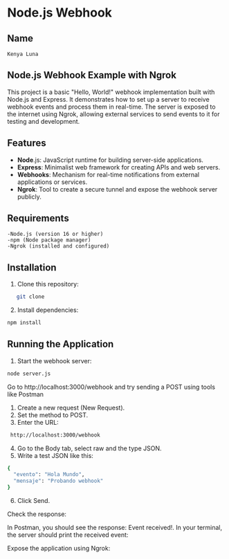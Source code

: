 # Node.js Webhook
## Name

    Kenya Luna

## Node.js Webhook Example with Ngrok

This project is a basic "Hello, World!" webhook implementation built with Node.js and Express. It demonstrates how to set up a server to receive webhook events and process them in real-time. The server is exposed to the internet using Ngrok, allowing external services to send events to it for testing and development.

## Features

   - **Node**.js: JavaScript runtime for building server-side applications.
   - **Express**: Minimalist web framework for creating APIs and web servers.
   - **Webhooks**: Mechanism for real-time notifications from external applications or services.
   - **Ngrok**: Tool to create a secure tunnel and expose the webhook server publicly.

## Requirements

    -Node.js (version 16 or higher)
    -npm (Node package manager)
    -Ngrok (installed and configured)

## Installation
1. Clone this repository:
```bash
   git clone 
   ```
2. Install dependencies:
```bash
npm install
   ```
## Running the Application
1. Start the webhook server:
```bash
node server.js
   ```
Go to http://localhost:3000/webhook and try sending a POST using tools like Postman

1. Create a new request (New Request).
2. Set the method to POST.
3. Enter the URL:
```bash 
 http://localhost:3000/webhook
```
4. Go to the Body tab, select raw and the type JSON.
5. Write a test JSON like this:
```bash 
{
  "evento": "Hola Mundo",
  "mensaje": "Probando webhook"
}
```
6. Click Send.

Check the response:

In Postman, you should see the response: Event received!.
In your terminal, the server should print the received event:



Expose the application using Ngrok:

